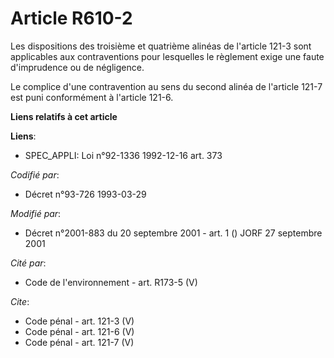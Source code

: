 # Article R610-2

Les dispositions des troisième et quatrième alinéas de l'article 121-3 sont applicables aux contraventions pour lesquelles le
règlement exige une faute d'imprudence ou de négligence. 

Le complice d'une contravention au sens du second alinéa de l'article 121-7 est puni conformément à l'article 121-6.

**Liens relatifs à cet article**

**Liens**:

  - SPEC_APPLI: Loi n°92-1336 1992-12-16 art. 373

_Codifié par_:

  - Décret n°93-726 1993-03-29

_Modifié par_:

  - Décret n°2001-883 du 20 septembre 2001 - art. 1 () JORF 27 septembre 2001

_Cité par_:

  - Code de l'environnement - art. R173-5 (V)

_Cite_:

  - Code pénal - art. 121-3 (V)
  - Code pénal - art. 121-6 (V)
  - Code pénal - art. 121-7 (V)
